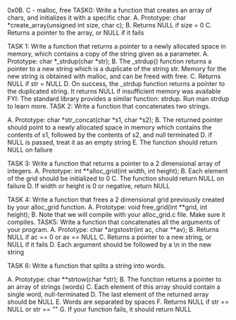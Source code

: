 0x0B. C - malloc, free
TASK0: Write a function that creates an array of chars, and initializes it with a specific char.
A. Prototype: char *create_array(unsigned int size, char c);
B. Returns NULL if size = 0
C. Returns a pointer to the array, or NULL if it fails

TASK 1: Write a function that returns a pointer to a newly allocated space in          memory, which contains a copy of the string given as a parameter.
A. Prototype: char *_strdup(char *str);
B. The _strdup() function returns a pointer to a new string which is a duplicate of the string str. Memory for the new string is obtained with malloc, and can   be freed with free.
C. Returns NULL if str = NULL
D. On success, the _strdup function returns a pointer to the duplicated string.       It returns NULL if insufficient memory was available
FYI: The standard library provides a similar function: strdup. Run man strdup   to learn more.
TASK 2: Write a function that concatenates two strings.

A. Prototype: char *str_concat(char *s1, char *s2);
B. The returned pointer should point to a newly allocated space in memory which contains the contents of s1, followed by the contents of s2, and null terminated
D. if NULL is passed, treat it as an empty string
E. The function should return NULL on failure

TASK 3: Write a function that returns a pointer to a 2 dimensional array of            integers.
A. Prototype: int **alloc_grid(int width, int height);
B. Each element of the grid should be initialized to 0
C. The function should return NULL on failure
D. If width or height is 0 or negative, return NULL

TASK 4: Write a function that frees a 2 dimensional grid previously created                 by your alloc_grid function.
A. Prototype: void free_grid(int **grid, int height);
B. Note that we will compile with your alloc_grid.c file. Make sure it compiles.
TASK5: Write a function that concatenates all the arguments of your program.
A. Prototype: char *argstostr(int ac, char **av);
B. Returns NULL if ac == 0 or av == NULL
C. Returns a pointer to a new string, or NULL if it fails
D. Each argument should be followed by a \n in the new string

TASK 6: Write a function that splits a string into words.

A. Prototype: char **strtow(char *str);
B. The function returns a pointer to an array of strings (words)
C. Each element of this array should contain a single word, null-terminated
D. The last element of the returned array should be NULL
E. Words are separated by spaces
F. Returns NULL if str == NULL or str == ""
G. If your function fails, it should return NULL
